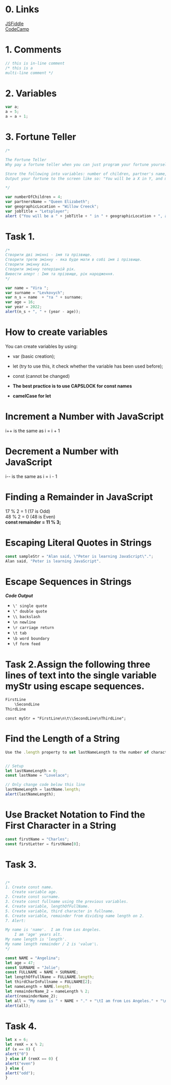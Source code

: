 # 0. Links
[JSFiddle](https://jsfiddle.net/)  
[CodeCamp](https://www.freecodecamp.org/learn/javascript-algorithms-and-data-structures)


# 1. Comments
```js
// this is in-line comment
/* this is a
multi-line comment */
```


# 2. Variables
```js
var a;
a = 5;
a = a + 1;
```


# 3. Fortune Teller
```js
/*

The Fortune Teller
Why pay a fortune teller when you can just program your fortune yourself?

Store the following into variables: number of children, partner's name, geographic location, job title.
Output your fortune to the screen like so: "You will be a X in Y, and married to Z with N kids."

*/

var numberOfChildren = 4;
var partnersName = "Queen Elizabeth";
var geographicLocation = "Willow Creeck";
var jobTitle = "Letsplayer";
alert ("You will be a " + jobTitle + " in " + geographicLocation + ", and married to " + partnersName + " with " + numberOfChildren + " kids." );
```




# Task 1.
```js
/*
Створити дві змінні - імя та прізвище.
Створити третю змінну - яка буде мати в собі імя і прізвище.
Створити змінну вік.
Створити змінну теперішній рік.
Вивести алерт : Імя та прізвище, рік народження.
*/

var name = "Vira ";
var surname = "Levkovych";
var n_s = name  + "та " + surname;
var age = 16;
var year = 2022;
alert(n_s + ", " + (year - age));
```



# How to create variables
You can create variables by using: 
* var (basic creation);
* let (try to use this, it check whether the variable has been used before);
* const (cannot be changed)

* **The best practice is to use CAPSLOCK for const names**
* **camelCase for let**


# Increment a Number with JavaScript
i++ is the same as i = i + 1  


# Decrement a Number with JavaScript
i-- is the same as i = i - 1



# Finding a Remainder in JavaScript
17 % 2 = 1 (17 is Odd)  
48 % 2 = 0 (48 is Even)  
**const remainder = 11 % 3;**


# Escaping Literal Quotes in Strings
```js
const sampleStr = "Alan said, \"Peter is learning JavaScript\".";
Alan said, "Peter is learning JavaScript".
```


# Escape Sequences in Strings
***Code	Output***
* ```\'	single quote```
* ```\"	double quote```
* ```\\	backslash```
* ```\n	newline```
* ```\r	carriage return```
* ```\t	tab```
* ```\b	word boundary```
* ```\f	form feed```

# Task 2.Assign the following three lines of text into the single variable myStr using escape sequences.
```js
FirstLine
    \SecondLine
ThirdLine
```


```const myStr = "FirstLine\n\t\\SecondLine\nThirdLine";```

# Find the Length of a String
```js
Use the .length property to set lastNameLength to the number of characters in lastName.


// Setup
let lastNameLength = 0;
const lastName = "Lovelace";

// Only change code below this line
lastNameLength = lastName.length;
alert(lastNameLength);
```



# Use Bracket Notation to Find the First Character in a String
```js
const firstName = "Charles";
const firstLetter = firstName[0];
```



# Task 3.
```js

/*
1. Create const name.
   Create variable age.
2. Create const surname.
3. Create const fullname using the previous variables.
4. Create variable, lengthOfFullName.
5. Create variable, third character in fullname.
6. Create variable, remainder from dividing name length on 2.
7. Alert:

My name is 'name'.	I am from Los Angeles.
	I am 'age' years alt.
My name length is 'length'.
My name length remainder / 2 is 'value'\.
*/

const NAME = "Angelina";
let age = 47;
const SURNAME = "Jolie";
const FULLNAME = NAME + SURNAME;
let lengthOfFullName = FULLNAME.length;
let thirdCharInFullname = FULLNAME[2];
let nameLength = NAME.length;
let remainderName_2 = nameLength % 2;
alert(remainderName_2);
let all = "My name is " + NAME + "." + "\tI am from Los Angeles." + "\n\tI am " + age + " years old." + "\nMy name length is " + nameLength + "." + "\nMy name length remainder / 2 is "  + remainderName_2 + "\\" + "."; 
alert(all);
```



# Task 4.
```js
let x = 6;
let remX = x % 2;
if (x == 0) {
alert("0")
} else if (remX == 0) {
alert("even")
} else {
alert("odd");
}
```
